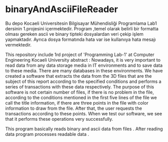 # binaryAndAsciiFileReader
Bu depo Kocaeli Universitesin Bilgisayar Mühendisliği  Programlama Lab1  dersinin 1.projesini içermektedir.
Program ,temel olarak belirli bir formatta olması gereken ascii ve binary tipteki dosyalardan veri çekip işlem yapmaktadır. Ayrıca dosya formatında hata var ise kullanııya hata mesajı vermektedir.

This repository include 1rd  project of 'Programming Lab-1' at Computer Engineering  Kocaeli University
abstract : 
Nowadays, it is very important to read data    from any data storage media in IT environments and to save data to these media. There are many databases in these environments. We have created a software that extracts the data from the 3D files that are the subject of this report according to the specified conditions and performs a series of transactions with these data respectively. The purpose of this software is not certain number of files, if there is no problem in the file, according to the conditions mentioned in the first five lines of the file we call the title information, if there are three points in the file with color information to draw from the file. After that, the user requests the transactions according to these points. When we test our software, we see that it performs these operations very successfully. 

This program basically reads binary and ascii data from files . After reading  data  program processes readable data .   

